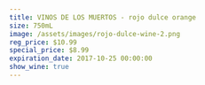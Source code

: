```yaml
---
title: VINOS DE LOS MUERTOS - rojo dulce orange
size: 750mL
image: /assets/images/rojo-dulce-wine-2.png
reg_price: $10.99
special_price: $8.99
expiration_date: 2017-10-25 00:00:00
show_wine: true
---
```



